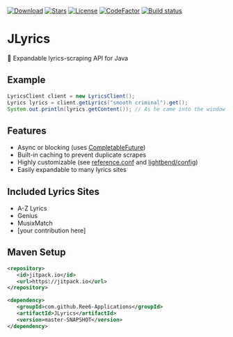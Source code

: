 [![Download](https://jitpack.io/v/Ree6-Applications/JLyrics.svg)](https://jitpack.io/#Ree6-Applications/JLyrics/master-SNAPSHOT)
[![Stars](https://img.shields.io/github/stars/Ree6-Applications/JLyrics.svg)](https://github.com/Ree6-Applications/JLyrics/stargazers)
[![License](https://img.shields.io/github/license/Ree6-ApplicationsRee6-Applications/JLyrics.svg)](https://github.com/Ree6-Applications/JLyrics/blob/master/LICENSE)
[![CodeFactor](https://www.codefactor.io/repository/github/Ree6-Applications/jlyrics/badge)](https://www.codefactor.io/repository/github/Ree6-Applications/jlyrics)
[![Build status](https://ci.appveyor.com/api/projects/status/7gyee0nnox0y4756?svg=true)](https://ci.appveyor.com/project/Ree6-Applications/jlyrics)

# JLyrics  
🎼 Expandable lyrics-scraping API for Java

## Example
```java
LyricsClient client = new LyricsClient();
Lyrics lyrics = client.getLyrics("smooth criminal").get();
System.out.println(lyrics.getContent()); // As he came into the window ...
```

## Features
  * Async or blocking (uses [CompletableFuture](https://docs.oracle.com/javase/8/docs/api/java/util/concurrent/CompletableFuture.html))
  * Built-in caching to prevent duplicate scrapes
  * Highly customizable (see [reference.conf](https://github.com/jagrosh/JLyrics/blob/master/src/main/resources/reference.conf) and [lightbend/config](https://github.com/lightbend/config))
  * Easily expandable to many lyrics sites

## Included Lyrics Sites
  * A-Z Lyrics
  * Genius
  * MusixMatch
  * [your contribution here]

## Maven Setup
```xml
<repository>
   <id>jitpack.io</id>
   <url>https://jitpack.io</url>
</repository>
```

```xml
<dependency>
   <groupId>com.github.Ree6-Applications</groupId>
   <artifactId>JLyrics</artifactId>
   <version>master-SNAPSHOT</version>
</dependency>
```
